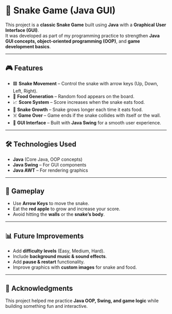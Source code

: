 # 🐍 Snake Game (Java GUI)

This project is a **classic Snake Game** built using **Java** with a **Graphical User Interface (GUI)**.  
It was developed as part of my programming practice to strengthen **Java GUI concepts, object-oriented programming (OOP)**, and **game development basics**.

---

## 🎮 Features
- 🟩 **Snake Movement** – Control the snake with arrow keys (Up, Down, Left, Right).  
- 🍎 **Food Generation** – Random food appears on the board.  
- 📈 **Score System** – Score increases when the snake eats food.  
- 🐍 **Snake Growth** – Snake grows longer each time it eats food.  
- ☠️ **Game Over** – Game ends if the snake collides with itself or the wall.  
- 🎨 **GUI Interface** – Built with **Java Swing** for a smooth user experience.  

---

## 🛠️ Technologies Used
- **Java** (Core Java, OOP concepts)  
- **Java Swing** – For GUI components  
- **Java AWT** – For rendering graphics  

---

## 🎥 Gameplay
- Use **Arrow Keys** to move the snake.  
- Eat the **red apple** to grow and increase your score.  
- Avoid hitting the **walls** or the **snake’s body**.  

---

## 📊 Future Improvements
- Add **difficulty levels** (Easy, Medium, Hard).  
- Include **background music & sound effects**.  
- Add **pause & restart** functionality.  
- Improve graphics with **custom images** for snake and food.  

---

## 🙌 Acknowledgments
This project helped me practice **Java OOP, Swing, and game logic** while building something fun and interactive.  
